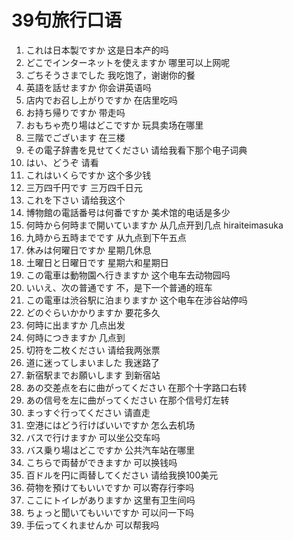 # 39句旅行口语

1. これは日本製ですか  这是日本产的吗
2. どこでインターネットを使えますか  哪里可以上网呢
3. ごちそうさまでした  我吃饱了，谢谢你的餐
4. 英語を話せますか  你会讲英语吗
5. 店内でお召し上がりですか  在店里吃吗
6. お持ち帰りですか  带走吗
7. おもちゃ売り場はどこですか  玩具卖场在哪里
8. 三階でございます  在三楼
9. その電子辞書を見せてください  请给我看下那个电子词典
10. はい、どうぞ  请看
11. これはいくらですか  这个多少钱
12. 三万四千円です  三万四千日元
13. これを下さい  请给我这个
14. 博物館の電話番号は何番ですか  美术馆的电话是多少
15. 何時から何時まで開いていますか  从几点开到几点  hiraiteimasuka
16. 九時から五時までです  从九点到下午五点
17. 休みは何曜日ですか  星期几休息
18. 土曜日と日曜日です  星期六和星期日
19. この電車は動物園へ行きますか  这个电车去动物园吗
20. いいえ、次の普通です  不，是下一个普通的班车
21. この電車は渋谷駅に泊まりますか  这个电车在涉谷站停吗
22. どのぐらいかかりますか  要花多久
23. 何時に出ますか  几点出发
24. 何時につきますか  几点到
25. 切符を二枚ください  请给我两张票
26. 道に迷ってしまいました  我迷路了
27. 新宿駅までお願いします  到新宿站
28. あの交差点を右に曲がってください  在那个十字路口右转
29. あの信号を左に曲がってください  在那个信号灯左转
30. まっすぐ行ってください  请直走
31. 空港にはどう行けばいいですか  怎么去机场
32. バスで行けますか  可以坐公交车吗
33. バス乗り場はどこですか  公共汽车站在哪里
34. こちらで両替ができますか  可以换钱吗
35. 百ドルを円に両替してください  请给我换100美元
36. 荷物を預けてもいいですか  可以寄存行李吗
37. ここにトイレがありますか  这里有卫生间吗
38. ちょっと聞いてもいいですか  可以问一下吗
39. 手伝ってくれませんか  可以帮我吗
